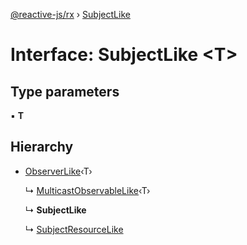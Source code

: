[@reactive-js/rx](../README.md) › [SubjectLike](subjectlike.md)

# Interface: SubjectLike <**T**>

## Type parameters

▪ **T**

## Hierarchy

* [ObserverLike](observerlike.md)‹T›

  ↳ [MulticastObservableLike](multicastobservablelike.md)‹T›

  ↳ **SubjectLike**

  ↳ [SubjectResourceLike](subjectresourcelike.md)
